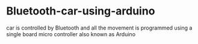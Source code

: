 # Bluetooth-car-using-arduino
car is controlled by Bluetooth  and all the movement is programmed using a single board micro controller also known as Arduino
